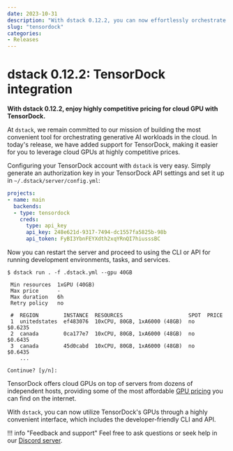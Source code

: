```yaml
---
date: 2023-10-31
description: "With dstack 0.12.2, you can now effortlessly orchestrate TensorDock's cloud GPUs, leveraging their highly competitive pricing."
slug: "tensordock"
categories:
- Releases
---
```


# dstack 0.12.2: TensorDock integration 

__With dstack 0.12.2, enjoy highly competitive pricing for cloud GPU with TensorDock.__

At `dstack`, we remain committed to our mission of building the most convenient tool for orchestrating generative AI
workloads in the cloud. In today's release, we have added support for TensorDock, making it easier for you to leverage
cloud GPUs at highly competitive prices.

<!-- more -->

Configuring your TensorDock account with `dstack` is very easy. Simply generate an authorization key in your TensorDock
API settings and set it up in `~/.dstack/server/config.yml`:

<div editor-title="~/.dstack/server/config.yml">

```yaml
projects:
- name: main
  backends:
  - type: tensordock
    creds:
      type: api_key
      api_key: 248e621d-9317-7494-dc1557fa5825b-98b
      api_token: FyBI3YbnFEYXdth2xqYRnQI7hiusssBC
```

</div>

Now you can restart the server and proceed to using the CLI or API for running development environments, tasks, and services.

<div class="termy">

```shell
$ dstack run . -f .dstack.yml --gpu 40GB

 Min resources  1xGPU (40GB)
 Max price      -
 Max duration   6h
 Retry policy   no

 #  REGION        INSTANCE  RESOURCES                     SPOT  PRICE
 1  unitedstates  ef483076  10xCPU, 80GB, 1xA6000 (48GB)  no    $0.6235
 2  canada        0ca177e7  10xCPU, 80GB, 1xA6000 (48GB)  no    $0.6435
 3  canada        45d0cabd  10xCPU, 80GB, 1xA6000 (48GB)  no    $0.6435
    ...

Continue? [y/n]:
```

</div>

TensorDock offers cloud GPUs on top of servers from dozens of independent hosts, providing some of the most affordable
[GPU pricing](https://tensordock.com/product-marketplace) you can find on the internet.

With `dstack`, you can now utilize TensorDock's GPUs through a highly convenient interface, which includes the
developer-friendly CLI and API.

!!! info "Feedback and support"
    Feel free to ask questions or seek help in our 
    [Discord server](https://discord.gg/u8SmfwPpMd).
